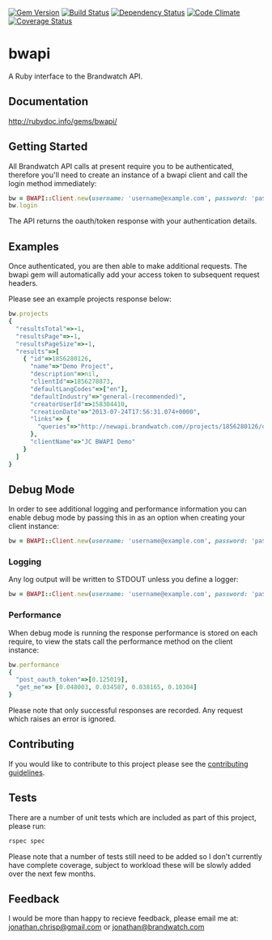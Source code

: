 [![Gem Version](https://badge.fury.io/rb/bwapi.png)](http://badge.fury.io/rb/bwapi)
[![Build Status](https://travis-ci.org/jonathanchrisp/bwapi.png?branch=master)](https://travis-ci.org/jonathanchrisp/bwapi)
[![Dependency Status](https://gemnasium.com/jonathanchrisp/bwapi.png)](https://gemnasium.com/jonathanchrisp/bwapi)
[![Code Climate](https://codeclimate.com/github/jonathanchrisp/bwapi.png)](https://codeclimate.com/github/jonathanchrisp/bwapi)
[![Coverage Status](https://coveralls.io/repos/jonathanchrisp/bwapi/badge.png?branch=master)](https://coveralls.io/r/jonathanchrisp/bwapi?branch=master)

# bwapi
A Ruby interface to the Brandwatch API.

## Documentation
http://rubydoc.info/gems/bwapi/

## Getting Started
All Brandwatch API calls at present require you to be authenticated, therefore you'll need to create an instance of a bwapi client and call the login method immediately:

```ruby
bw = BWAPI::Client.new(username: 'username@example.com', password: 'pa$$w0rd')
bw.login
```

The API returns the oauth/token response with your authentication details.

## Examples
Once authenticated, you are then able to make additional requests. The bwapi gem will automatically add your access token to subsequent request headers.

Please see an example projects response below:

```ruby
bw.projects
{
  "resultsTotal"=>-1,
  "resultsPage"=>-1,
  "resultsPageSize"=>-1,
  "results"=>[
    { "id"=>1856280126,
      "name"=>"Demo Project",
      "description"=>nil,
      "clientId"=>1856278873,
      "defaultLangCodes"=>["en"],
      "defaultIndustry"=>"general-(recommended)",
      "creatorUserId"=>158304410,
      "creationDate"=>"2013-07-24T17:56:31.074+0000",
      "links"=> {
        "queries"=>"http://newapi.brandwatch.com//projects/1856280126/queries.json?access_token=xxxxxxxx-xxxx-xxxx-xxxx-xxxxxxxxxxxx"
      },
      "clientName"=>"JC BWAPI Demo"
    }
  ]
}
```

## Debug Mode
In order to see additional logging and performance information you can enable debug mode by passing this in as an option when creating your client instance:

```ruby
bw = BWAPI::Client.new(username: 'username@example.com', password: 'pa$$w0rd', debug: true)
```

### Logging
Any log output will be written to STDOUT unless you define a logger:

```ruby
bw = BWAPI::Client.new(username: 'username@example.com', password: 'pa$$w0rd', debug: true, logger: Logger.new('main.log'))
```

### Performance
When debug mode is running the response performance is stored on each require, to view the stats call the performance method on the client instance:

```ruby
bw.performance
{
  "post_oauth_token"=>[0.125019],
  "get_me"=> [0.048003, 0.034587, 0.038165, 0.10304]
}
```

Please note that only successful responses are recorded. Any request which raises an error is ignored.

## Contributing
If you would like to contribute to this project please see the [contributing guidelines](https://github.com/jonathanchrisp/bwapi/blob/staging/CONTRIBUTING.md).

## Tests
There are a number of unit tests which are included as part of this project, please run:

```ruby
rspec spec
```

Please note that a number of tests still need to be added so I don't currently have complete coverage, subject to workload these will be slowly added over the next few months.

## Feedback
I would be more than happy to recieve feedback, please email me at: jonathan.chrisp@gmail.com or jonathan@brandwatch.com
